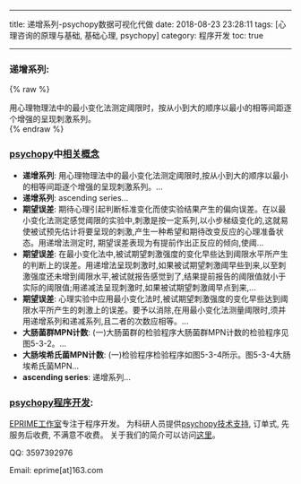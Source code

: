 
---
title: 递增系列-psychopy数据可视化代做
date: 2018-08-23 23:28:11
tags: [心理咨询的原理与基础, 基础心理, psychopy]
category: 程序开发
toc: true

---



<span></span>
<!-- more -->



### 递增系列:

{% raw %}
<div class="p1">用心理物理法中的最小变化法测定阈限时，按从小到大的顺序以最小的相等间距逐个增强的呈现刺激系列。</div>
{% endraw %}



### [psychopy](/tags/psychopy/)中[相关概念](/categories/程序开发)

- **递增系列**: 用心理物理法中的最小变化法测定阈限时,按从小到大的顺序以最小的相等间距逐个增强的呈现刺激系列。...
- **递增系列**: ascending series...
- **期望误差**: 期待心理引起判断标准变化而使实验结果产生的偏向误差。在以最小变化法测定感觉阈限的实验中,刺激是按一定系列,以小步梯级变化的,这就易使被试预先估计将要呈现的刺激,产生一种希望和期待改变反应的心理准备状态。用递增法测定时, 期望误差表现为有提前作出正反应的倾向,使阈...
- **期望误差**: 在最小变化法中,被试期望刺激强度的变化早些达到阈限水平所产生的判断上的误差。用递增法呈现刺激时,如果被试期望刺激阈早些到来,以至刺激强度还未增到阈限水平,被试就报告感觉到了,结果提前报告的阈限值就小于实际的阈限值;用递减法呈现刺激时,如果被试期望刺激阈早点到来,...
- **期望误差**: 心理实验中应用最小变化法时,被试期望刺激强度的变化早些达到阈限水平所产生的刺激上的误差。要予以消除,在用最小变化法测量阈限时,须并用递增系列和递减系列,且二者的次数应相等。...
- **大肠菌群MPN计数**: (一)大肠菌群的检验程序大肠菌群MPN计数的检验程序见图5-3-2。...
- **大肠埃希氏菌MPN计数**: (一)检验程序检验程序如图5-3-4所示。图5-3-4大肠埃希氏菌MPN...
- **ascending series**: 递增系列...




### [psychopy](/tags/psychopy/)[程序开发](/categories/程序开发/):
[EPRIME工作室](http://eprime.cn/)专注于程序开发。
为科研人员提供[psychopy技术支持](http://eprime.cn/2018/08/17/关于EPRIME工作室/), 订单式, 先服务后收费, 不满意不收费。
关于我们的简介可以访问[这里](http://eprime.cn/2018/08/17/关于EPRIME工作室/)。

QQ: 3597392976

Email: eprime[at]163.com


